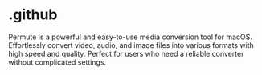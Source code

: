 # .github
Permute is a powerful and easy-to-use media conversion tool for macOS. Effortlessly convert video, audio, and image files into various formats with high speed and quality. Perfect for users who need a reliable converter without complicated settings.
